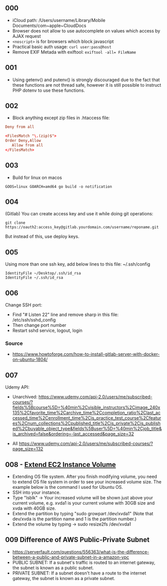 ## 000
- iCloud path: /Users/username/Library/Mobile Documents/com~apple~CloudDocs 
- Browser does not allow to use autocomplete on values which access by AJAX request
- ```<noscript>``` is for browsers which block javascript
- Practical basic auth usage: ```curl user:pass@host```
- Remove EXIF Metada with exiftool: ```exiftool -all= FileName```

## 001
- Using getenv() and putenv() is strongly discouraged due to the fact that these functions are not thread safe, however it is still possible to instruct PHP dotenv to use these functions.

## 002
- Block anything except zip files in .htaccess file:
```conf
Deny from all

<FilesMatch "\.(zip)$">
Order Deny,Allow
   Allow from all
</FilesMatch>
```

## 003
- Build for linux on macos  
```
GOOS=linux GOARCH=amd64 go build -o notification
```

## 004
(Gitlab) You can create access key and use it while doing git operations:
```
git clone https://oauth2:access_key@gitlab.yourdomain.com/username/reponame.git
```
But instead of this, use deploy keys.

## 005
Using more than one ssh key, add below lines to this file: ~/.ssh/config
```
IdentityFile ~/Desktop/.ssh/id_rsa
IdentityFile ~/.ssh/id_rsa
```

## 006
Change SSH port:
- Find "# Listen 22" line and remove sharp in this file: /etc/ssh/sshd_config
- Then change port number
- Restart sshd service, logout, login
### Source
- https://www.howtoforge.com/how-to-install-gitlab-server-with-docker-on-ubuntu-1804/

## 007
Udemy API:
- Unarchived:
https://www.udemy.com/api-2.0/users/me/subscribed-courses/?fields%5Bcourse%5D=%40min%2Cvisible_instructors%2Cimage_240x135%2Cfavorite_time%2Carchive_time%2Ccompletion_ratio%2Clast_accessed_time%2Cenrollment_time%2Cis_practice_test_course%2Cfeatures%2Cnum_collections%2Cpublished_title%2Cis_private%2Cis_published%2Cbuyable_object_type&fields%5Buser%5D=%40min%2Cjob_title&is_archived=false&ordering=-last_accessed&page_size=32

- All
https://www.udemy.com/api-2.0/users/me/subscribed-courses/?page_size=132

## 008 - [Extend EC2 Instance Volume](https://medium.com/@m.yunan.helmy/increase-the-size-of-ebs-volume-in-your-ec2-instance-3859e4be6cb7)
- Extending OS file system. After you finish modifying volume, you need to extend OS file system in order to see your increased volume size. The example below is the command I used for Ubuntu OS.
- SSH into your instance.
- Type "lsblk" -> Your increased volume will be shown just above your current volume, e.g. xvda1 is your current volume with 30GB size and xvda with 40GB size.
- Extend the partition by typing "sudo growpart /dev/xvda1" (Note that dev/xvda is the partition name and 1 is the partition number.)
- Extend the volume by typing -> sudo resize2fs /dev/xvda1

## 009 Difference of AWS Public-Private Subnet
- https://serverfault.com/questions/556363/what-is-the-difference-between-a-public-and-private-subnet-in-a-amazon-vpc
- PUBLIC SUBNET: If a subnet's traffic is routed to an internet gateway, the subnet is known as a public subnet. 
- PRIVATE SUBNET: If a subnet doesn't have a route to the internet gateway, the subnet is known as a private subnet.